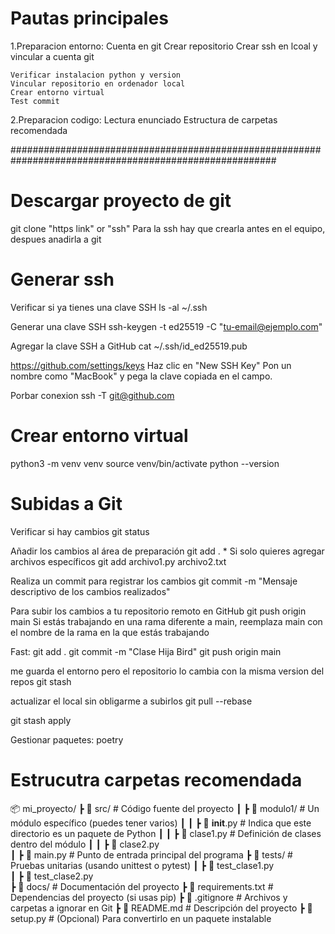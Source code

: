 # Pautas principales

1.Preparacion entorno:
    Cuenta en git
    Crear repositorio
    Crear ssh en lcoal y vincular a cuenta git
    
    Verificar instalacion python y version 
    Vincular repositorio en ordenador local
    Crear entorno virtual
    Test commit 

2.Preparacion codigo:
    Lectura enunciado
    Estructura de carpetas recomendada

########################################################################################################

# Descargar proyecto de git
git clone "https link" or "ssh"
Para la ssh hay que crearla antes en el equipo, despues anadirla a git 

# Generar ssh
Verificar si ya tienes una clave SSH
    ls -al ~/.ssh

Generar una clave SSH
    ssh-keygen -t ed25519 -C "tu-email@ejemplo.com"

Agregar la clave SSH a GitHub
    cat ~/.ssh/id_ed25519.pub

https://github.com/settings/keys
Haz clic en "New SSH Key"
Pon un nombre como "MacBook" y pega la clave copiada en el campo.

Porbar conexion 
    ssh -T git@github.com

# Crear entorno virtual
python3 -m venv venv
source venv/bin/activate
python --version

# Subidas a Git
Verificar si hay cambios 
    git status

Añadir los cambios al área de preparación
    git add .
    * Si solo quieres agregar archivos específicos
        git add archivo1.py archivo2.txt

Realiza un commit para registrar los cambios
    git commit -m "Mensaje descriptivo de los cambios realizados"

Para subir los cambios a tu repositorio remoto en GitHub
    git push origin main
    Si estás trabajando en una rama diferente a main, reemplaza main con el nombre de la rama en la que estás trabajando

Fast:
git add .
git commit -m "Clase Hija Bird"
git push origin main

me guarda el entorno pero el repositorio lo cambia con la misma version del repos
git stash

actualizar el local sin obligarme a subirlos 
git pull --rebase

git stash apply

Gestionar paquetes:
poetry

# Estrucutra carpetas recomendada

📦 mi_proyecto/
 ┣ 📂 src/                  # Código fuente del proyecto
 ┃ ┣ 📂 modulo1/            # Un módulo específico (puedes tener varios)
 ┃ ┃ ┣ 📜 __init__.py       # Indica que este directorio es un paquete de Python
 ┃ ┃ ┣ 📜 clase1.py         # Definición de clases dentro del módulo
 ┃ ┃ ┣ 📜 clase2.py         
 ┃ ┣ 📜 main.py             # Punto de entrada principal del programa
 ┣ 📂 tests/                # Pruebas unitarias (usando unittest o pytest)
 ┃ ┣ 📜 test_clase1.py      
 ┃ ┣ 📜 test_clase2.py      
 ┣ 📂 docs/                 # Documentación del proyecto
 ┣ 📜 requirements.txt       # Dependencias del proyecto (si usas pip)
 ┣ 📜 .gitignore             # Archivos y carpetas a ignorar en Git
 ┣ 📜 README.md              # Descripción del proyecto
 ┣ 📜 setup.py               # (Opcional) Para convertirlo en un paquete instalable
